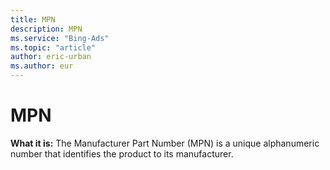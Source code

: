```yaml
---
title: MPN
description: MPN
ms.service: "Bing-Ads"
ms.topic: "article"
author: eric-urban
ms.author: eur
---
```


# MPN

**What it is:**  The Manufacturer Part Number (MPN) is a unique alphanumeric number that identifies the product to its manufacturer.


